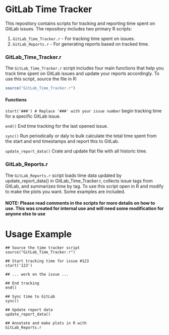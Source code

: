 # GitLab Time Tracker

This repository contains scripts for tracking and reporting time spent on GitLab issues. The repository includes two primary R scripts:

1. `GitLab_Time_Tracker.r` - For tracking time spent on issues.
2. `GitLab_Reports.r` - For generating reports based on tracked time.

### GitLab_Time_Tracker.r

The `GitLab_Time_Tracker.r` script includes four main functions that help you track time spent on GitLab issues and update your reports accordingly. To use this script, source the file in R:

```R
source("GitLab_Time_Tracker.r")
```

#### Functions
```start('###') # Replace '###' with your issue number``` begin tracking time for a specific GitLab issue.  
  
```end()``` End time tracking for the last opened issue.  
  
```sync()``` Run periodically or daly to bulk calculate the total time spent from the start and end timestamps and report this to GitLab.  
  
```update_report_data()```  Crate and update flat file with all historic time.  
  

### GitLab_Reports.r
The `GitLab_Reports.r` script loads time data updated by update_report_data() in GitLab_Time_Tracker.r, collects issue tags from GitLab, and summarizes time by tag. To use this script open in R and modify to make the plots you want. Some examples are included.  

#### NOTE: Please read comments in the scripts for more details on how to use. This was created for internal use and will need some modification for anyone else to use

# Usage Example
```
## Source the time tracker script
source("GitLab_Time_Tracker.r")

## Start tracking time for issue #123
start('123')

## ... work on the issue ...

## End tracking
end()

## Sync time to GitLab
sync()

## Update report data
update_report_data()
```
```
## Annotate and make plots in R with 
GitLab_Reports.r
```
